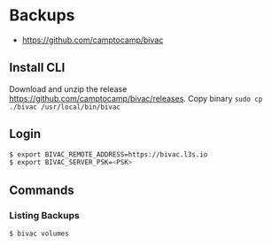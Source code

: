 # Backups

 - https://github.com/camptocamp/bivac


## Install CLI

Download and unzip the release https://github.com/camptocamp/bivac/releases. Copy binary `sudo cp ./bivac /usr/local/bin/bivac`

## Login

```sh
$ export BIVAC_REMOTE_ADDRESS=https://bivac.l3s.io
$ export BIVAC_SERVER_PSK=<PSK>
```

## Commands

### Listing Backups
```sh
$ bivac volumes
```